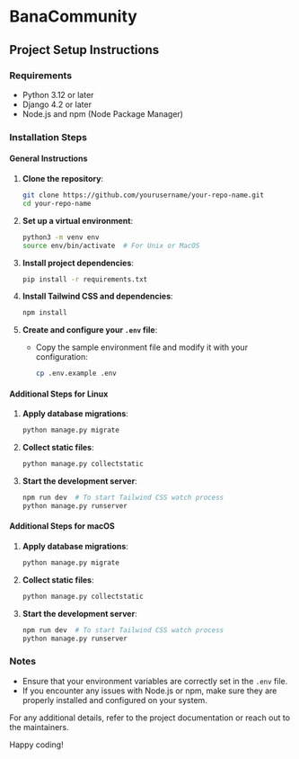 # BanaCommunity

## Project Setup Instructions

### Requirements

- Python 3.12 or later
- Django 4.2 or later
- Node.js and npm (Node Package Manager)

### Installation Steps

#### General Instructions

1. **Clone the repository**:
    ```sh
    git clone https://github.com/yourusername/your-repo-name.git
    cd your-repo-name
    ```

2. **Set up a virtual environment**:
    ```sh
    python3 -m venv env
    source env/bin/activate  # For Unix or MacOS
    ```

3. **Install project dependencies**:
    ```sh
    pip install -r requirements.txt
    ```

4. **Install Tailwind CSS and dependencies**:
    ```sh
    npm install
    ```

5. **Create and configure your `.env` file**:
    - Copy the sample environment file and modify it with your configuration:
      ```sh
      cp .env.example .env
      ```

#### Additional Steps for Linux

1. **Apply database migrations**:
    ```sh
    python manage.py migrate
    ```

2. **Collect static files**:
    ```sh
    python manage.py collectstatic
    ```

3. **Start the development server**:
    ```sh
    npm run dev  # To start Tailwind CSS watch process
    python manage.py runserver
    ```

#### Additional Steps for macOS

1. **Apply database migrations**:
    ```sh
    python manage.py migrate
    ```

2. **Collect static files**:
    ```sh
    python manage.py collectstatic
    ```

3. **Start the development server**:
    ```sh
    npm run dev  # To start Tailwind CSS watch process
    python manage.py runserver
    ```

### Notes

- Ensure that your environment variables are correctly set in the `.env` file.
- If you encounter any issues with Node.js or npm, make sure they are properly installed and configured on your system.

For any additional details, refer to the project documentation or reach out to the maintainers.

Happy coding!
